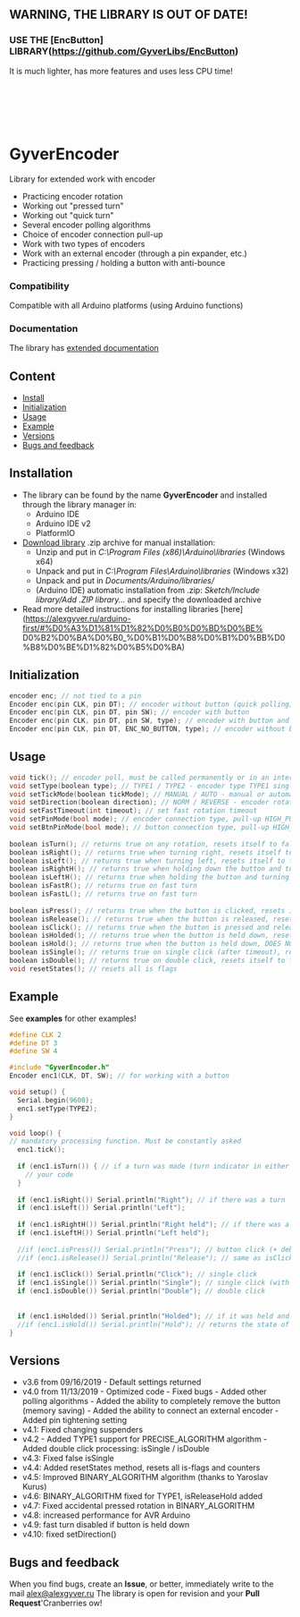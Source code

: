 ## WARNING, THE LIBRARY IS OUT OF DATE!
### USE THE [EncButton] LIBRARY(https://github.com/GyverLibs/EncButton)
It is much lighter, has more features and uses less CPU time!

```






```

# GyverEncoder
Library for extended work with encoder
- Practicing encoder rotation
- Working out "pressed turn"
- Working out "quick turn"
- Several encoder polling algorithms
- Choice of encoder connection pull-up
- Work with two types of encoders
- Work with an external encoder (through a pin expander, etc.)
- Practicing pressing / holding a button with anti-bounce

### Compatibility
Compatible with all Arduino platforms (using Arduino functions)

### Documentation
The library has [extended documentation](https://alexgyver.ru/encoder/)

## Content
- [Install](#install)
- [Initialization](#init)
- [Usage](#usage)
- [Example](#example)
- [Versions](#versions)
- [Bugs and feedback](#feedback)

<a id="install"></a>
## Installation
- The library can be found by the name **GyverEncoder** and installed through the library manager in:
    - Arduino IDE
    - Arduino IDE v2
    - PlatformIO
- [Download library](https://github.com/GyverLibs/GyverEncoder/archive/refs/heads/main.zip) .zip archive for manual installation:
    - Unzip and put in *C:\Program Files (x86)\Arduino\libraries* (Windows x64)
    - Unpack and put in *C:\Program Files\Arduino\libraries* (Windows x32)
    - Unpack and put in *Documents/Arduino/libraries/*
    - (Arduino IDE) automatic installation from .zip: *Sketch/Include library/Add .ZIP library…* and specify the downloaded archive
- Read more detailed instructions for installing libraries [here] (https://alexgyver.ru/arduino-first/#%D0%A3%D1%81%D1%82%D0%B0%D0%BD%D0%BE% D0%B2%D0%BA%D0%B0_%D0%B1%D0%B8%D0%B1%D0%BB%D0%B8%D0%BE%D1%82%D0%B5%D0%BA)

<a id="init"></a>
## Initialization
```cpp
encoder enc; // not tied to a pin
Encoder enc(pin CLK, pin DT); // encoder without button (quick polling)
Encoder enc(pin CLK, pin DT, pin SW); // encoder with button
Encoder enc(pin CLK, pin DT, pin SW, type); // encoder with button and type indication
Encoder enc(pin CLK, pin DT, ENC_NO_BUTTON, type); // encoder without button and with type indication
```

<a id="usage"></a>
## Usage
```cpp
void tick(); // encoder poll, must be called permanently or in an interrupt
void setType(boolean type); // TYPE1 / TYPE2 - encoder type TYPE1 single step, TYPE2 two step. If your encoder is acting strange, change the type
void setTickMode(boolean tickMode); // MANUAL / AUTO - manual or automatic polling of the encoder with the tick() function. (default manual)
void setDirection(boolean direction); // NORM / REVERSE - encoder rotation direction
void setFastTimeout(int timeout); // set fast rotation timeout
void setPinMode(bool mode); // encoder connection type, pull-up HIGH_PULL (internal) or LOW_PULL (external to GND)
void setBtnPinMode(bool mode); // button connection type, pull-up HIGH_PULL (internal) or LOW_PULL (external to GND)
 
boolean isTurn(); // returns true on any rotation, resets itself to false
boolean isRight(); // returns true when turning right, resets itself tocranberry false
boolean isLeft(); // returns true when turning left, resets itself to false
boolean isRightH(); // returns true when holding down the button and turning right, resets itself to false
boolean isLeftH(); // returns true when holding the button and turning left, resets itself to false
boolean isFastR(); // returns true on fast turn
boolean isFastL(); // returns true on fast turn
 
boolean isPress(); // returns true when the button is clicked, resets itself to false
boolean isRelease(); // returns true when the button is released, resets itself to false
boolean isClick(); // returns true when the button is pressed and released, resets itself to false
boolean isHolded(); // returns true when the button is held down, resets itself to false
boolean isHold(); // returns true when the button is held down, DOES NOT CLEAR
boolean isSingle(); // returns true on single click (after timeout), resets itself to false
boolean isDouble(); // returns true on double click, resets itself to false
void resetStates(); // resets all is flags
```

<a id="example"></a>
## Example
See **examples** for other examples!
```cpp
#define CLK 2
#define DT 3
#define SW 4

#include "GyverEncoder.h"
Encoder enc1(CLK, DT, SW); // for working with a button

void setup() {
  Serial.begin(9600);
  enc1.setType(TYPE2);
}

void loop() {
// mandatory processing function. Must be constantly asked
  enc1.tick();
  
  if (enc1.isTurn()) { // if a turn was made (turn indicator in either direction)
    // your code
  }
  
  if (enc1.isRight()) Serial.println("Right"); // if there was a turn
  if (enc1.isLeft()) Serial.println("Left");
  
  if (enc1.isRightH()) Serial.println("Right held"); // if there was a hold + turn
  if (enc1.isLeftH()) Serial.println("Left held");
  
  //if (enc1.isPress()) Serial.println("Press"); // button click (+ debounce)
  //if (enc1.isRelease()) Serial.println("Release"); // same as isClick
  
  if (enc1.isClick()) Serial.println("Click"); // single click
  if (enc1.isSingle()) Serial.println("Single"); // single click (with timeout for double click)
  if (enc1.isDouble()) Serial.println("Double"); // double click
  
  
  if (enc1.isHolded()) Serial.println("Holded"); // if it was held and the enc didn't rotate
  //if (enc1.isHold()) Serial.println("Hold"); // returns the state of the button
}
```

<a id="versions"></a>
## Versions
- v3.6 from 09/16/2019 - Default settings returned
- v4.0 from 11/13/2019
        - Optimized code
        - Fixed bugs
        - Added other polling algorithms
        - Added the ability to completely remove the button (memory saving)
        - Added the ability to connect an external encoder
        - Added pin tightening setting
- v4.1: Fixed changing suspenders
- v4.2
        - Added TYPE1 support for PRECISE_ALGORITHM algorithm
        - Added double click processing: isSingle / isDouble
- v4.3: Fixed false isSingle
- v4.4: Added resetStates method, resets all is-flags and counters
- v4.5: Improved BINARY_ALGORITHM algorithm (thanks to Yaroslav Kurus)
- v4.6: BINARY_ALGORITHM fixed for TYPE1, isReleaseHold added
- v4.7: Fixed accidental pressed rotation in BINARY_ALGORITHM
- v4.8: increased performance for AVR Arduino
- v4.9: fast turn disabled if button is held down
- v4.10: fixed setDirection()

<a id="feedback"></a>
## Bugs and feedback
When you find bugs, create an **Issue**, or better, immediately write to the mail [alex@alexgyver.ru](mailto:alex@alexgyver.ru)
The library is open for revision and your **Pull Request**'Cranberries ow!